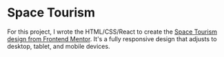 # Space Tourism
For this project, I wrote the HTML/CSS/React to create the [Space Tourism design from Frontend Mentor](https://www.frontendmentor.io/challenges/space-tourism-multipage-website-gRWj1URZ3). It's a fully responsive design that adjusts to desktop, tablet, and mobile devices.
